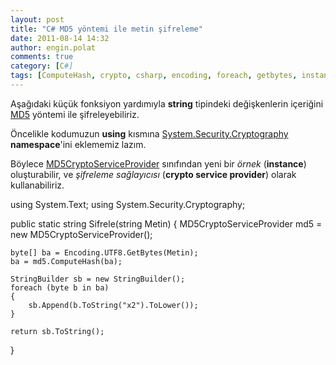 ```yaml
---
layout: post
title: "C# MD5 yöntemi ile metin şifreleme"
date: 2011-08-14 14:32
author: engin.polat
comments: true
category: [C#]
tags: [ComputeHash, crypto, csharp, encoding, foreach, getbytes, instance, md5, MD5CryptoServiceProvider, namespace, return, string, stringbuilder, System.Secuity.Cryptography, tostring, using]
---
```

Aşağıdaki küçük fonksiyon yardımıyla **string** tipindeki değişkenlerin içeriğini <a href="http://tr.wikipedia.org/wiki/MD5" title="MD5 Şifreleme Yöntemi" target="_blank" rel="noopener">MD5</a> yöntemi ile şifreleyebiliriz.

Öncelikle kodumuzun **using** kısmına <a href="http://msdn.microsoft.com/library/system.security.cryptography" target="_blank" rel="noopener">System.Security.Cryptography</a> **namespace**'ini eklememiz lazım.

Böylece <a href="http://msdn.microsoft.com/library/system.security.cryptography.md5cryptoserviceprovider" target="_blank" rel="noopener">MD5CryptoServiceProvider</a> sınıfından yeni bir *örnek* (**instance**) oluşturabilir, ve *şifreleme sağlayıcısı* (**crypto service provider**) olarak kullanabiliriz.



using System.Text;
using System.Security.Cryptography;

public static string Sifrele(string Metin)
{
    MD5CryptoServiceProvider md5 = new MD5CryptoServiceProvider();

    byte[] ba = Encoding.UTF8.GetBytes(Metin);
    ba = md5.ComputeHash(ba);

    StringBuilder sb = new StringBuilder();
    foreach (byte b in ba)
    {
        sb.Append(b.ToString("x2").ToLower());
    }

    return sb.ToString();
}


